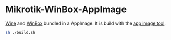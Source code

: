 # Mikrotik-WinBox-AppImage
[Wine](https://github.com/mmtrt/WINE_AppImage) and [WinBox](https://mikrotik.com/download) bundled in a AppImage. It is build with the [app image tool](https://github.com/AppImage/AppImageKit/releases).

```bash
sh ./build.sh
```
